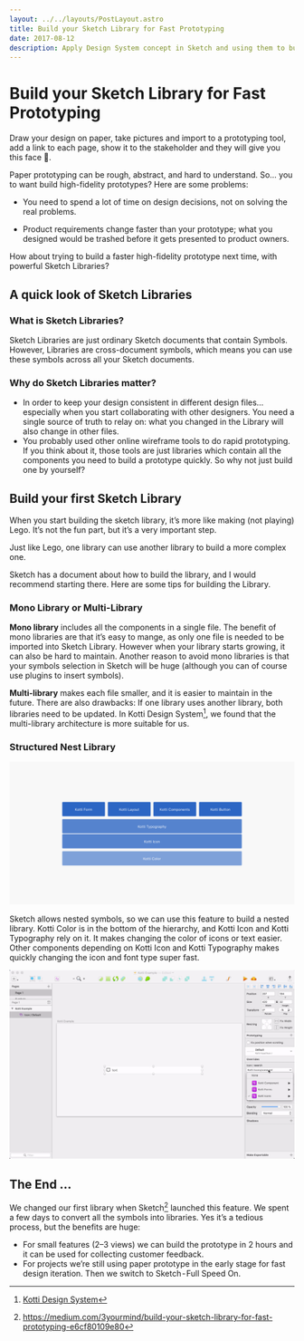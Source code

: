 ```yaml
---
layout: ../../layouts/PostLayout.astro
title: Build your Sketch Library for Fast Prototyping
date: 2017-08-12
description: Apply Design System concept in Sketch and using them to build fast prototype.
---
```


# Build your Sketch Library for Fast Prototyping

Draw your design on paper, take pictures and import to a prototyping tool, add a link to each page, show it to the stakeholder and they will give you this face 🧐.

Paper prototyping can be rough, abstract, and hard to understand. So… you to want build high-fidelity prototypes? Here are some problems:

* You need to spend a lot of time on design decisions, not on solving the real problems.
  
* Product requirements change faster than your prototype; what you designed would be trashed before it gets presented to product owners.
    

How about trying to build a faster high-fidelity prototype next time, with powerful Sketch Libraries?


## A quick look of Sketch Libraries

### What is Sketch Libraries?

Sketch Libraries are just ordinary Sketch documents that contain Symbols. However, Libraries are cross-document symbols, which means you can use these symbols across all your Sketch documents.

### Why do Sketch Libraries matter?

*   In order to keep your design consistent in different design files… especially when you start collaborating with other designers. You need a single source of truth to relay on: what you changed in the Library will also change in other files.
*   You probably used other online wireframe tools to do rapid prototyping. If you think about it, those tools are just libraries which contain all the components you need to build a prototype quickly. So why not just build one by yourself?

## Build your first Sketch Library

When you start building the sketch library, it’s more like making (not playing) Lego. It’s not the fun part, but it’s a very important step.

Just like Lego, one library can use another library to build a more complex one.

Sketch has a document about how to build the library, and I would recommend starting there. Here are some tips for building the Library.

### Mono Library or Multi-Library

**Mono library** includes all the components in a single file. The benefit of mono libraries are that it’s easy to mange, as only one file is needed to be imported into Sketch Library. However when your library starts growing, it can also be hard to maintain. Another reason to avoid mono libraries is that your symbols selection in Sketch will be huge (although you can of course use plugins to insert symbols).

**Multi-library** makes each file smaller, and it is easier to maintain in the future. There are also drawbacks: If one library uses another library, both libraries need to be updated. In Kotti Design System[^1], we found that the multi-library architecture is more suitable for us.

### Structured Nest Library

![Nested library structure](/images/sl-01.png)

Sketch allows nested symbols, so we can use this feature to build a nested library. Kotti Color is in the bottom of the hierarchy, and Kotti Icon and Kotti Typography rely on it. It makes changing the color of icons or text easier. Other components depending on Kotti Icon and Kotti Typography makes quickly changing the icon and font type super fast.

![Using the library in action](/images/sl-02.gif)

## The End …

We changed our first library when Sketch[^2] launched this feature. We spent a few days to convert all the symbols into libraries. Yes it’s a tedious process, but the benefits are huge:

*   For small features (2–3 views) we can build the prototype in 2 hours and it can be used for collecting customer feedback.
*   For projects we’re still using paper prototype in the early stage for fast design iteration. Then we switch to Sketch - Full Speed On.

[^1]: [Kotti Design System](https://github.com/3yourmind/kotti)       
[^2]: https://medium.com/3yourmind/build-your-sketch-library-for-fast-prototyping-e6cf80109e80

